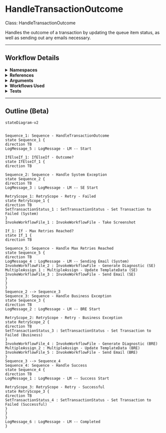 # HandleTransactionOutcome
Class: HandleTransactionOutcome

Handles the outcome of a transaction by updating the queue item status, as well as sending out any emails necessary.

<hr />

## Workflow Details
<details>
    <summary>
    <b>Namespaces</b>
    </summary>
    
- GlobalConstantsNamespace
- GlobalVariablesNamespace
- System
- System.Activities
- System.Activities.Statements
- System.Collections
- System.Collections.Generic
- System.Collections.ObjectModel
- System.ComponentModel
- System.Linq
- System.Reflection
- System.Runtime.Serialization
- UiPath.Core
- UiPath.Core.Activities


</details>
<details>
    <summary>
    <b>References</b>
    </summary>

- Microsoft.CSharp
- Microsoft.VisualBasic
- Microsoft.Win32.Primitives
- NPOI
- PresentationFramework
- System
- System.Activities
- System.Collections
- System.ComponentModel
- System.ComponentModel.EventBasedAsync
- System.ComponentModel.Primitives
- System.ComponentModel.TypeConverter
- System.Configuration.ConfigurationManager
- System.Console
- System.Core
- System.Data
- System.Data.Common
- System.Linq
- System.Memory
- System.Memory.Data
- System.ObjectModel
- System.Private.CoreLib
- System.Private.DataContractSerialization
- System.Private.ServiceModel
- System.Private.Uri
- System.Reflection.DispatchProxy
- System.Reflection.Metadata
- System.Reflection.TypeExtensions
- System.Runtime.Serialization
- System.Runtime.Serialization.Formatters
- System.Runtime.Serialization.Primitives
- System.Security.Permissions
- System.ServiceModel
- System.ServiceModel.Activities
- System.Xaml
- System.Xml
- System.Xml.Linq
- UiPath.Studio.Constants
- UiPath.System.Activities
- UiPath.System.Activities.Design
- UiPath.System.Activities.ViewModels
- UiPath.Workflow
- WindowsBase


</details>
<details>
    <summary>
    <b>Arguments</b>
    </summary>

| Name | Direction | Type | Description |
|  --- | --- | --- | ---  |
| in_SystemException | InArgument | s:Exception | The System.Exception object within the Process state. |
| in_BusinessException | InArgument | ui:BusinessRuleException | The BusinessRuleException object within the Process state. |
| in_TransactionItem | InArgument | ui:QueueItem | The transaction item to update the status for. |
| in_Data | InArgument | scg:Dictionary(x:String, x:Object) | The dictionary containing the input data and any values added while processing the transaction. |
| in_Config | InArgument | scg:Dictionary(x:String, x:String) | The Config dictionary loaded during the first run. |
| in_TextFiles | InArgument | scg:Dictionary(x:String, x:String) | The TextFiles dictionary loaded during the first run. |

    
</details>
<details>
    <summary>
    <b>Workflows Used</b>
    </summary>

- C:\Users\eyash\Documents\UiPath\LazyFramework\Utility\TakeScreenshot.xaml
- C:\Users\eyash\Documents\UiPath\LazyFramework\Utility\GenerateDiagnosticDictionary.xaml
- C:\Users\eyash\Documents\UiPath\LazyFramework\Utility\SendEmail.xaml

    
</details>
<details>
    <summary>
    <b>Tests</b>
    </summary>



    
</details>

<hr />

## Outline (Beta)

```mermaid
stateDiagram-v2


Sequence_1: Sequence - HandleTransactionOutcome
state Sequence_1 {
direction TB
LogMessage_5 : LogMessage - LM -- Start

IfElseIf_1: IfElseIf - Outcome?
state IfElseIf_1 {
direction TB

Sequence_2: Sequence - Handle System Exception
state Sequence_2 {
direction TB
LogMessage_3 : LogMessage - LM -- SE Start

RetryScope_1: RetryScope - Retry - Failed
state RetryScope_1 {
direction TB
SetTransactionStatus_1 : SetTransactionStatus - Set Transaction to Failed (System)
}
InvokeWorkflowFile_1 : InvokeWorkflowFile - Take Screenshot

If_1: If - Max Retries Reached?
state If_1 {
direction TB

Sequence_5: Sequence - Handle Max Retries Reached
state Sequence_5 {
direction TB
LogMessage_4 : LogMessage - LM -- Sending Email (System)
InvokeWorkflowFile_2 : InvokeWorkflowFile - Generate Diagnostic (SE)
MultipleAssign_1 : MultipleAssign - Update TemplateData (SE)
InvokeWorkflowFile_3 : InvokeWorkflowFile - Send Email (SE)
}
}
}
Sequence_2 --> Sequence_3
Sequence_3: Sequence - Handle Business Exception
state Sequence_3 {
direction TB
LogMessage_2 : LogMessage - LM -- BRE Start

RetryScope_2: RetryScope - Retry - Business Exception
state RetryScope_2 {
direction TB
SetTransactionStatus_3 : SetTransactionStatus - Set Transaction to Failed (Business)
}
InvokeWorkflowFile_4 : InvokeWorkflowFile - Generate Diagnostic (BRE)
MultipleAssign_2 : MultipleAssign - Update TemplateData (BRE)
InvokeWorkflowFile_5 : InvokeWorkflowFile - Send Email (BRE)
}
Sequence_3 --> Sequence_4
Sequence_4: Sequence - Handle Success
state Sequence_4 {
direction TB
LogMessage_1 : LogMessage - LM -- Success Start

RetryScope_3: RetryScope - Retry - Successful
state RetryScope_3 {
direction TB
SetTransactionStatus_4 : SetTransactionStatus - Set Transaction to Failed (Successful)
}
}
}
LogMessage_6 : LogMessage - LM -- Completed
}
```